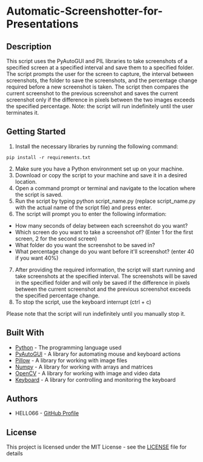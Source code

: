 # Automatic-Screenshotter-for-Presentations
## Description

This script uses the PyAutoGUI and PIL libraries to take screenshots of a specified screen at a specified interval and save them to a specified folder. The script prompts the user for the screen to capture, the interval between screenshots, the folder to save the screenshots, and the percentage change required before a new screenshot is taken. The script then compares the current screenshot to the previous screenshot and saves the current screenshot only if the difference in pixels between the two images exceeds the specified percentage. Note: the script will run indefinitely until the user terminates it.

## Getting Started

1. Install the necessary libraries by running the following command:
```
pip install -r requirements.txt
```
2. Make sure you have a Python environment set up on your machine.
3. Download or copy the script to your machine and save it in a desired location.
4. Open a command prompt or terminal and navigate to the location where the script is saved.
5. Run the script by typing python script_name.py (replace script_name.py with the actual name of the script file) and press enter.
6. The script will prompt you to enter the following information:
- How many seconds of delay between each screenshot do you want?
- Which screen do you want to take a screenshot of? (Enter 1 for the first screen, 2 for the second screen)
- What folder do you want the screenshot to be saved in?
- What percentage change do you want before it'll screenshot? (enter 40 if you want 40%)
7. After providing the required information, the script will start running and take screenshots at the specified interval. The screenshots will be saved in the specified folder and will only be saved if the difference in pixels between the current screenshot and the previous screenshot exceeds the specified percentage change.
8. To stop the script, use the keyboard interrupt (ctrl + c)

Please note that the script will run indefinitely until you manually stop it.

## Built With
- [Python](https://www.python.org/) - The programming language used
- [PyAutoGUI](https://pypi.org/project/PyAutoGUI/) - A library for automating mouse and keyboard actions
- [Pillow](https://pypi.org/project/Pillow/) - A library for working with image files
- [Numpy](https://numpy.org/) - A library for working with arrays and matrices
- [OpenCV](https://opencv.org/) - A library for working with image and video data
- [Keyboard](https://pypi.org/project/keyboard/) - A library for controlling and monitoring the keyboard
## Authors
- HELL066 - [GitHub Profile](https://github.com/HELL066)

## License

This project is licensed under the MIT License - see the [LICENSE](LICENSE) file for details
